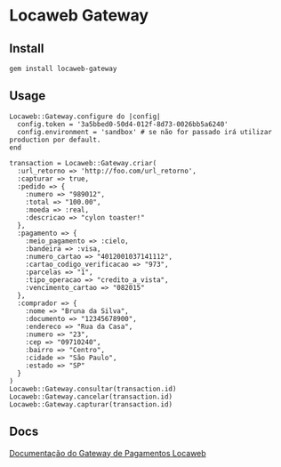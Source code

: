 # Locaweb Gateway

## Install

    gem install locaweb-gateway

## Usage

    Locaweb::Gateway.configure do |config|
      config.token = '3a5bbed0-50d4-012f-8d73-0026bb5a6240'
      config.environment = 'sandbox' # se não for passado irá utilizar production por default.
    end

    transaction = Locaweb::Gateway.criar(
      :url_retorno => 'http://foo.com/url_retorno',
      :capturar => true,
      :pedido => {
        :numero => "989012",
        :total => "100.00",
        :moeda => :real,
        :descricao => "cylon toaster!"
      },
      :pagamento => {
        :meio_pagamento => :cielo,
        :bandeira => :visa,
        :numero_cartao => "4012001037141112",
        :cartao_codigo_verificacao => "973",
        :parcelas => "1",
        :tipo_operacao => "credito_a_vista",
        :vencimento_cartao => "082015"
      },
      :comprador => {
        :nome => "Bruna da Silva",
        :documento => "12345678900",
        :endereco => "Rua da Casa",
        :numero => "23",
        :cep => "09710240",
        :bairro => "Centro",
        :cidade => "São Paulo",
        :estado => "SP"
      }
    )
    Locaweb::Gateway.consultar(transaction.id)
    Locaweb::Gateway.cancelar(transaction.id)
    Locaweb::Gateway.capturar(transaction.id)

## Docs

[Documentação do Gateway de Pagamentos Locaweb](http://docs.locawebgateway.com.br)
